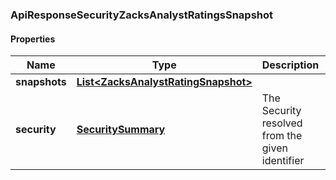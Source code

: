 
### ApiResponseSecurityZacksAnalystRatingsSnapshot

#### Properties
Name | Type | Description | Notes
------------ | ------------- | ------------- | -------------
**snapshots** | [**List&lt;ZacksAnalystRatingSnapshot&gt;**](ZacksAnalystRatingSnapshot.md) |  |  [optional]
**security** | [**SecuritySummary**](SecuritySummary.md) | The Security resolved from the given identifier |  [optional]



